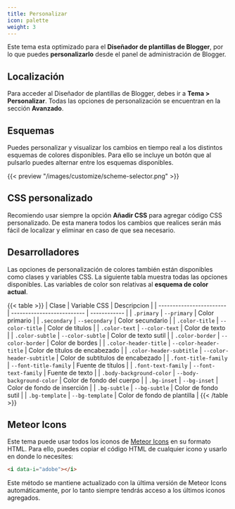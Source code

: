 ```yaml
---
title: Personalizar
icon: palette
weight: 3
---
```


Este tema esta optimizado para el **Diseñador de plantillas de Blogger**, por lo que puedes **personalizarlo** desde el panel de administración de Blogger. 

## Localización

Para acceder al Diseñador de plantillas de Blogger, debes ir a **Tema > Personalizar**. Todas las opciones de personalización se encuentran en la sección **Avanzado**.


## Esquemas

Puedes personalizar y visualizar los cambios en tiempo real a los distintos esquemas de colores disponibles. Para ello se incluye un botón que al pulsarlo puedes alternar entre los esquemas disponibles.

{{< preview "/images/customize/scheme-selector.png" >}}


## CSS personalizado

Recomiendo usar siempre la opción **Añadir CSS** para agregar código CSS personalizado. De esta manera todos los cambios que realices serán más fácil de localizar y eliminar en caso de que sea necesario.


## Desarrolladores

Las opciones de personalización de colores también están disponibles como clases y variables CSS. La siguiente tabla muestra todas las opciones disponibles. Las variables de color son relativas al **esquema de color actual**.

{{< table >}}
| Clase                    | Variable CSS               | Descripcion  |
| ------------------------ | -------------------------- | ------------ |
| `.primary`               | `--primary`                | Color primario |
| `.secondary`             | `--secondary`              | Color secundario |
| `.color-title`           | `--color-title`            | Color de títulos |
| `.color-text`            | `--color-text`             | Color de texto |
| `.color-subtle`          | `--color-subtle`           | Color de texto sutil |
| `.color-border`          | `--color-border`           | Color de bordes |
| `.color-header-title`    | `--color-header-title`     | Color de títulos de encabezado |
| `.color-header-subtitle` | `--color-header-subtitle`  | Color de subtítulos de encabezado |
| `.font-title-family`     | `--font-title-family`      | Fuente de títulos |
| `.font-text-family`      | `--font-text-family`       | Fuente de texto |
| `.body-background-color` | `--body-background-color`  | Color de fondo del cuerpo |
| `.bg-inset`              | `--bg-inset`               | Color de fondo de inserción |
| `.bg-subtle`             | `--bg-subtle`              | Color de fondo sutil |
| `.bg-template`           | `--bg-template`            | Color de fondo de plantilla |
{{< /table >}}


## Meteor Icons

Este tema puede usar todos los iconos de [Meteor Icons](https://meteoricons.com/) en su formato HTML. Para ello, puedes copiar el código HTML de cualquier icono y usarlo en donde lo necesites:

```html
<i data-i="adobe"></i>
```

Este método se mantiene actualizado con la última versión de Meteor Icons automáticamente, por lo tanto siempre tendrás acceso a los últimos iconos agregados.
